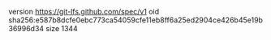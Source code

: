 version https://git-lfs.github.com/spec/v1
oid sha256:e587b8dcfe0ebc773ca54059cfe11eb8ff6a25ed2904ce426b45e19b36996d34
size 1344
